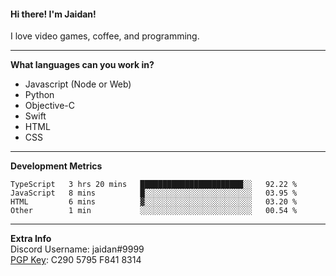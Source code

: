 #### Hi there! I'm Jaidan!
I love video games, coffee, and programming.

---
**What languages can you work in?**<br>
- Javascript (Node or Web)
- Python
- Objective-C
- Swift
- HTML
- CSS

---
**Development Metrics**<br>
<!--START_SECTION:waka-->
```text
TypeScript   3 hrs 20 mins   ███████████████████████░░   92.22 % 
JavaScript   8 mins          █░░░░░░░░░░░░░░░░░░░░░░░░   03.95 % 
HTML         6 mins          ▓░░░░░░░░░░░░░░░░░░░░░░░░   03.20 % 
Other        1 min           ░░░░░░░░░░░░░░░░░░░░░░░░░   00.54 % 
```
<!--END_SECTION:waka-->

---
**Extra Info**<br>
Discord Username: jaidan#9999  
[PGP Key](https://keybase.io/monotrix/pgp_keys.asc): C290 5795 F841 8314
